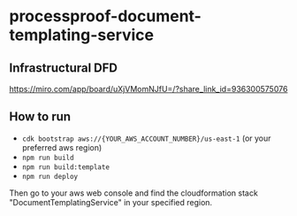 # processproof-document-templating-service

## Infrastructural DFD
https://miro.com/app/board/uXjVMomNJfU=/?share_link_id=936300575076

## How to run
- `cdk bootstrap aws://{YOUR_AWS_ACCOUNT_NUMBER}/us-east-1` (or your preferred aws region)
- `npm run build`
- `npm run build:template`
- `npm run deploy`

Then go to your aws web console and find the cloudformation stack "DocumentTemplatingService" in your specified region.